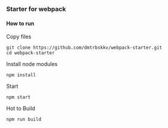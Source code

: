 ### Starter for webpack

#### How to run

Copy files
```
git clone https://github.com/dmtrbskkv/webpack-starter.git
cd webpack-starter
```
Install node modules
```
npm install
```

Start
```
npm start
```

Hot to Build
```
npm run build
```
